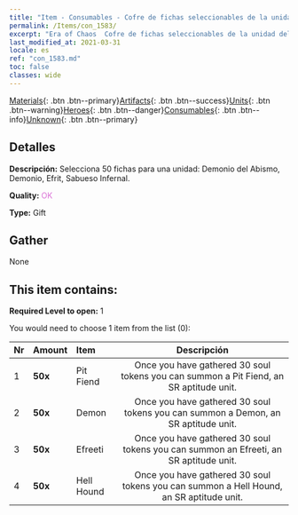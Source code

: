 ```yaml
---
title: "Item - Consumables - Cofre de fichas seleccionables de la unidad del Infierno"
permalink: /Items/con_1583/
excerpt: "Era of Chaos  Cofre de fichas seleccionables de la unidad del Infierno"
last_modified_at: 2021-03-31
locale: es
ref: "con_1583.md"
toc: false
classes: wide
---
```

 [Materials](/es/Items/){: .btn .btn--primary}[Artifacts](/es/Items/Artifacts/){: .btn .btn--success}[Units](/es/Items/Units/){: .btn .btn--warning}[Heroes](/es/Items/Heroes/){: .btn .btn--danger}[Consumables](/es/Items/Consumables/){: .btn .btn--info}[Unknown](/es/Items/Unknown/){: .btn .btn--primary}

## Detalles
 **Descripción:** Selecciona 50 fichas para una unidad: Demonio del Abismo, Demonio, Efrit, Sabueso Infernal.

 **Quality:** <span style="color: #DA70D6">OK</span>

 **Type:** Gift

## Gather

  None

## This item contains:

 **Required Level to open:** 1

 You would need to choose 1 item from the list (0):

  | Nr | Amount |     Item    | Descripción |
  |:---|:-------|:------------|:-----------:|
  | 1 |  **50x** | Pit Fiend | Once you have gathered 30 soul tokens you can summon a Pit Fiend, an SR aptitude unit.  | 
  | 2 |  **50x** | Demon | Once you have gathered 30 soul tokens you can summon a Demon, an SR aptitude unit.  | 
  | 3 |  **50x** | Efreeti | Once you have gathered 30 soul tokens you can summon an Efreeti, an SR aptitude unit.  | 
  | 4 |  **50x** | Hell Hound | Once you have gathered 30 soul tokens you can summon a Hell Hound, an SR aptitude unit.  | 
